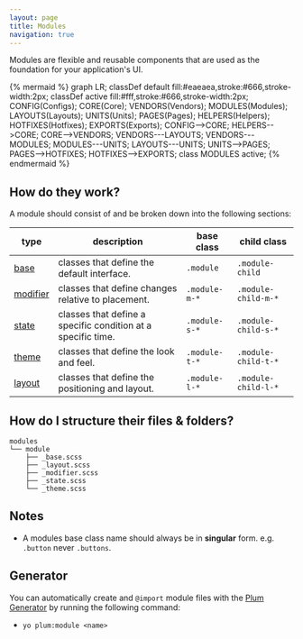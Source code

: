 ```yaml
---
layout: page
title: Modules
navigation: true
---
```


Modules are flexible and reusable components that are used as the foundation for your application's UI.

{% mermaid %}
graph LR;
    classDef default fill:#eaeaea,stroke:#666,stroke-width:2px;
    classDef active fill:#fff,stroke:#666,stroke-width:2px;
    CONFIG(Configs);
    CORE(Core);
    VENDORS(Vendors);
    MODULES(Modules);
    LAYOUTS(Layouts);
    UNITS(Units);
    PAGES(Pages);
    HELPERS(Helpers);
    HOTFIXES(Hotfixes);
    EXPORTS(Exports);
    CONFIG-->CORE;
    HELPERS-->CORE;
    CORE-->VENDORS;
    VENDORS---LAYOUTS;
    VENDORS---MODULES;
    MODULES---UNITS;
    LAYOUTS---UNITS;
    UNITS-->PAGES;
    PAGES-->HOTFIXES;
    HOTFIXES-->EXPORTS;
    class MODULES active;
{% endmermaid %}

## How do they work?

A module should consist of and be broken down into the following sections:

type                              | description                                                  | base class     | child class
----------------------------------|--------------------------------------------------------------|----------------|---------------------
[base](modules-base.html)         | classes that define the default interface.                   | `.module`      | `.module-child`
[modifier](modules-modifier.html) | classes that define changes relative to placement.           | `.module-m-*`  | `.module-child-m-*`
[state](modules-state.html)       | classes that define a specific condition at a specific time. | `.module-s-*`  | `.module-child-s-*`
[theme](modules-theme.html)       | classes that define the look and feel.                       | `.module-t-*`  | `.module-child-t-*`
[layout](modules-layout.html)     | classes that define the positioning and layout.              | `.module-l-*`  | `.module-child-l-*`


## How do I structure their files & folders?

```text
modules
└── module
    ├── _base.scss
    ├── _layout.scss
    ├── _modifier.scss
    ├── _state.scss
    └── _theme.scss
```

## Notes

- A modules base class name should always be in **singular** form. e.g. ``.button`` never ``.buttons``.

## Generator

You can automatically create and `@import` module files with the [Plum Generator](https://github.com/plum-css/generator-plum) by running the following command:

- `yo plum:module <name>`
